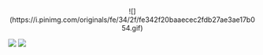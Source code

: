 <p align="center">
  ![](https://i.pinimg.com/originals/fe/34/2f/fe342f20baaecec2fdb27ae3ae17b054.gif)

  [![](https://img.icons8.com/color/100/000000/telegram-app.png)](https://t.me/Banttex)
  [![](https://img.icons8.com/color/100/000000/vk-com.png)](https://vk.com/bantex)
</p>
